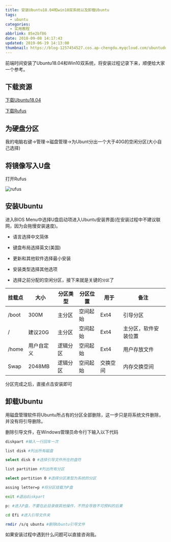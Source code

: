 ```yaml
---
title: 安装Ubuntu18.04和win10双系统以及卸载Ubuntu
tags:
  - ubuntu
categories:
  - 实用教程
abbrlink: 85e2bf86
date: 2018-09-08 14:17:43
updated: 2019-06-19 14:13:00
thumbnail: https://blog-1257454527.cos.ap-chengdu.myqcloud.com/ubuntudualboot.png
---
```


前端时间安装了Ubuntu18.04和Win10双系统，将安装过程记录下来，顺便给大家一个参考。

<!--more-->

## 下载资源

[下载Ubuntu18.04](https://www.ubuntu.com/download/desktop/thank-you?version=18.04.1&architecture=amd64)

[下载Rufus](https://pan.baidu.com/s/1pBl9SGzoxHeiULXfE_Z9NQ)

## 为硬盘分区

我的电脑右键->管理->磁盘管理->为Ubunt分出一个大于40G的空闲分区(大小自己选择)

## 将镜像写入U盘

打开Rufus

![rufus](https://images-1257454527.cos.ap-chengdu.myqcloud.com/rufus.png)

## 安装Ubuntu

进入BIOS Menu中选择U盘启动项进入Ubuntu安装界面(在安装过程中不建议联网，因为会拖慢安装速度)。

- 语言选择中文简体

- 键盘布局选择英文(美国)

- 更新和其他软件选择最小安装

- 安装类型选择其他选项

- 选择之前分配的空闲分区，接下来就是关键的`分区`了

| 挂载点 | 大小 | 分区类型 | 分区位置 | 用于 | 备注 |
| - | - | - | - | - | - |
| /boot | 300M | 主分区 | 空间起始 | Ext4 | 引导分区 |
| / | 建议20G |  主分区 | 空间起始 | Ext4 | 主分区，软件安装位置 |
| /home | 用户自定义 | 逻辑分区 | 空间起始 | Ext4 | 用户存放文件 |
| Swap | 2048MB | 逻辑分区 | 空间起始 | 交换空间 | 内存交换空间 |

分区完成之后，直接点击安装即可

## 卸载Ubuntu

用磁盘管理软件将Ubuntu所占有的分区全部删除，这一步只是将系统文件删除，并没有将引导删除。

删除引导文件，在Windows管理员命令行下输入以下代码
```bash
diskpart #输入一行回车一次

list disk #列出所有磁盘

select disk 0 #选择引导文件所在的盘符

list partition #列出所有分区

select partition 0 #选择分区类型为系统的分区

assing letter=p #将分区挂载为P盘

exit #退出diskpart

p: #进入P盘，不要在此目录做其他操作，不然会导致不可预料的后果

cd Efi #进入引导文件夹

rmdir /s/q ubuntu #删除Ubuntu引导文件
```

如果安装过程中遇到什么问题可以直接咨询我。
